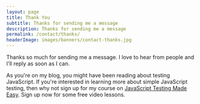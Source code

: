 ```yaml
---
layout: page
title: Thank You
subtitle: Thanks for sending me a message
description: Thanks for sending me a message
permalink: /contact/thanks/
headerImage: images/banners/contact-thanks.jpg
---
```


Thanks so much for sending me a message. I love to hear from people and I'll reply as soon as I can.

As you're on my blog, you might have been reading about testing JavaScript. If you're interested in learning more about simple JavaScript testing, then why not sign up for my course on [JavaScript Testing Made Easy]({{site.url}}/javascript-testing-made-easy). Sign up now for some free video lessons.